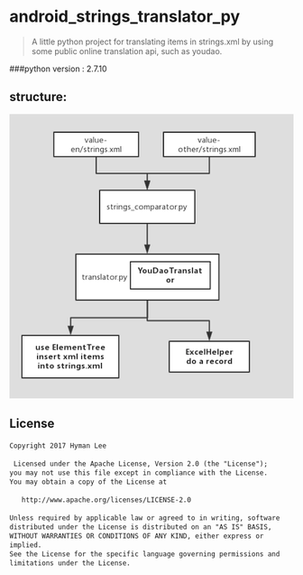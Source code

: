 # android_strings_translator_py
>A little python project for translating items in strings.xml by using some public online translation api, such as youdao.

###python version : 2.7.10   


structure:
----
![structure:](res/structure.png)    

License
----
```
Copyright 2017 Hyman Lee  
 
 Licensed under the Apache License, Version 2.0 (the "License");
you may not use this file except in compliance with the License.
You may obtain a copy of the License at

   http://www.apache.org/licenses/LICENSE-2.0

Unless required by applicable law or agreed to in writing, software
distributed under the License is distributed on an "AS IS" BASIS,
WITHOUT WARRANTIES OR CONDITIONS OF ANY KIND, either express or implied.
See the License for the specific language governing permissions and
limitations under the License.
 ```



